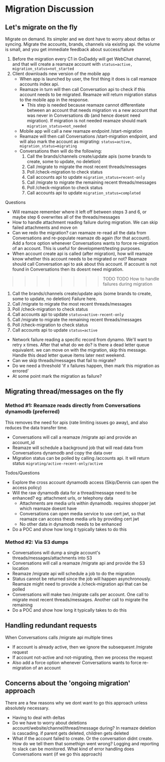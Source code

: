 #  Migration Discussion

## Let's migrate on the fly
Migrate on demand. Its simpler and we dont have to worry about deltas or syncing. Migrate the accounts, brands, channels via existing api. the volume is small, and you get immediate feedback about success/failure

1. Before the migration every C1 in GoDaddy will get WebChat channel, and that will create a reamaze account with `status=active, migration_status=not_started`
2. Client downloads new version of the mobile app
   - When app is launched by user, the first thing it does is call reamaze accounts index api. 
   - Reamaze in turn will then call Conversation api to check if this account needs to be migrated. Reamaze will return migration status to the mobile app in the response. 
     - This step is needed because reamaze cannot differentiate between an account that needs migration vs a new account that was never in Conversations db (and hence doesnt need migration). If migration is not needed reamaze should mark `migration_status=not_needed`
   - Mobile app will call a new reamaze endpoint /start-migration
   - Reamaze will then call Conversations /start-migration endpoint, and will also mark the account as migrating: `status=active, migration_status=migrating`
   - Conversations then will do the following:
       1. Call the brands/channels create/update apis (some brands to create, some to update, no deletion)
       2. Call /migrate to migrate the most recent threads/messages
       3. Poll /check-migration to check status
       4. Call accounts api to update `migration_status=recent-only`
       5. Call /migrate to migrate the remaining recent threads/messages
       6. Poll /check-migration to check status
       7. Call accounts api to update `migration_status=completed`

Questions
- Will reamaze remember where it left off between steps 3 and 6, or maybe step 6 overwrites all of the threads/messages
- How to handle attachment reading failure during migration. We can skip failed attachments and move on
- Can we redo the migration? can reamaze re-read all the data from Conversations and re-populate reamaze db again (for that account). Add a force option whenever Conversations wants to force re-migration of an account. This is useful for development/testing purposes.
- When account create api is called (after migration), how will reamaze know whether this account needs to be migrated or not? Reamaze should call Conversation api to ask about this account. If account is not found in Conversations then its doesnt need migration.

>>>>>>>> TODO TODO
How to handle failures during migration
1. Call the brands/channels create/update apis (some brands to create, some to update, no deletion)
     Failure here.
3. Call /migrate to migrate the most recent threads/messages
4. Poll /check-migration to check status
5. Call accounts api to update `status=active-recent-only`
6. Call /migrate to migrate the remaining recent threads/messages
7. Poll /check-migration to check status
8. Call accounts api to update `status=active`

  - Network failure reading a specific record from dynamo. We'll want to retry x times. After that what do we do? is there a dead letter queue equivalent. we can move on with the migration, skip this message. Handle this dead letter queue items later next weekend.
  - Can we skip threads/messages that fail to migrate?
  - Do we need a threshold 'if x failures happen, then mark this migration as errored'
  - At some point mark the migration as failure?


## Migrating thread/messages on the fly

### Method #1: Reamaze reads directly from Conversations dynamodb (preferred)
This removes the need for apis (rate limiting issues go away), and also reduces the data transfer time.
- Conversations will call a reamaze /migrate api and provide an account_id
- Reamaze will schedule a background job that will read data from Conversations dynamodb and copy the data over
- Migration status can be polled by calling /accounts api. It will return status `migrating/active-recent-only/active`

Todos/Questions
  - Explore the cross account dynamodb access (Skip/Dennis can open the access policy)
  - Will the raw dynamodb data for a thread/message need to be enhanced? eg: attachment urls, or telephony data
    - Attachments are media urls within dynamodb. requires shopper jwt which reamaze doesnt have
    - Conversations can open media service to use cert jwt, so that reamaze can access these media urls by providing cert jwt
    - No other data in dynamodb needs to be enhanced
  - Do a POC and show how long it typically takes to do this

### Method #2: Via S3 dumps
  - Conversations will dump a single account's threads/messages/attachments into S3
  - Conversations will call a reamaze /migrate api and provide the S3 location
  - Reamaze /migrate api will schedule a job to do the migration
  - Status cannot be returned since the job will happen asynchronously. Reamaze might need to provide a /check-migration api that can be polled
  - Conversations will make two /migrate calls per account. One call to migrate most recent threads/messages. Another call to migrate the remaining
  - Do a POC and show how long it typically takes to do this


## Handling redundant requests
When Conversations calls /migrate api multiple times
- If account is already active, then we ignore the subsequesnt /migrate request
- If account not-active and not-migrating, then we process the request
- Also add a force option whenever Conversations wants to force re-migration of an account

## Concerns about the 'ongoing migration' approach
There are a few reasons why we dont want to go this approach unless absolutely necessary.
- Having to deal with deltas
- Do we have to worry about deletions account/website/channel/thread/message during? In reamaze deletion is cascading. if parent gets deleted, children gets deleted
- What if the account failed to create. Or the conversation didnt create. How do we tell them that somethign went wrong? Logging and reporting to slack can be monitored. What kind of error handling does Conversations want (if we go this approach)
